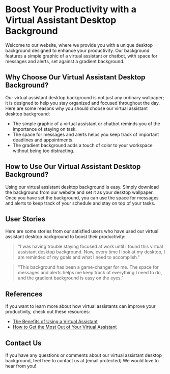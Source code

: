 <!--font:Cinzel-->

# Boost Your Productivity with a Virtual Assistant Desktop Background

Welcome to our website, where we provide you with a unique desktop background designed to enhance your productivity. Our background features a simple graphic of a virtual assistant or chatbot, with space for messages and alerts, set against a gradient background.

## Why Choose Our Virtual Assistant Desktop Background?

Our virtual assistant desktop background is not just any ordinary wallpaper; it is designed to help you stay organized and focused throughout the day. Here are some reasons why you should choose our virtual assistant desktop background:

- The simple graphic of a virtual assistant or chatbot reminds you of the importance of staying on task.
- The space for messages and alerts helps you keep track of important deadlines and appointments.
- The gradient background adds a touch of color to your workspace without being too distracting.

## How to Use Our Virtual Assistant Desktop Background?

Using our virtual assistant desktop background is easy. Simply download the background from our website and set it as your desktop wallpaper. Once you have set the background, you can use the space for messages and alerts to keep track of your schedule and stay on top of your tasks.

## User Stories

Here are some stories from our satisfied users who have used our virtual assistant desktop background to boost their productivity:

> "I was having trouble staying focused at work until I found this virtual assistant desktop background. Now, every time I look at my desktop, I am reminded of my goals and what I need to accomplish."

> "This background has been a game-changer for me. The space for messages and alerts helps me keep track of everything I need to do, and the gradient background is easy on the eyes."

## References

If you want to learn more about how virtual assistants can improve your productivity, check out these resources:

- [The Benefits of Using a Virtual Assistant](#)
- [How to Get the Most Out of Your Virtual Assistant](#)

## Contact Us

If you have any questions or comments about our virtual assistant desktop background, feel free to contact us at [email protected] We would love to hear from you!

<!--

Write me content for website with wallpaper which alt text is:

"A wallpaper with a simple graphic of a virtual assistant or chatbot, with space for messages and alerts, set against a gradient background."

The name/title of the page should not be 1:1 copy of the alt text but rather a real content of the website which is using this wallpaper.

- Use markdown format 
- Start with heading
- Heading should be short and concise
- The content should look like a real website 
- The website should not be about the wallpaper, wallpaper is just a related background
- Heading should be contain work "wallpaper" or "background"
- Include real sections like references, contact, user stories, etc. use things relevant to the page purpose.
- Feel free to use structure like headings, bullets, numbering, blockquotes, paragraphs, horizontal lines, etc.
- You can use formatting like bold or _italic_
- You can include UTF-8 emojis
- Links should be only #hash anchors (and you can refer to the document itself)
- Do not include images


---


# Virtual Assistant Wallpaper for Your Productivity

Welcome to our website, where we provide you with a wallpaper that will enhance your productivity and make your work more efficient. Our wallpaper features a simple graphic of a virtual assistant or chatbot, with space for messages and alerts, set against a gradient background.

## Why Choose Our Virtual Assistant Wallpaper?

Our wallpaper is not just any ordinary background; it is designed to help you stay organized and focused throughout the day. Here are some reasons why you should choose our virtual assistant wallpaper:

- The simple graphic of a virtual assistant or chatbot reminds you of the importance of staying on task.
- The space for messages and alerts helps you keep track of important deadlines and appointments.
- The gradient background adds a touch of color to your workspace without being too distracting.

## How to Use Our Virtual Assistant Wallpaper?

Using our virtual assistant wallpaper is easy. Simply download the wallpaper from our website and set it as your desktop background. Once you have set the wallpaper, you can use the space for messages and alerts to keep track of your schedule and stay on top of your tasks.

## User Stories

Here are some stories from our satisfied users who have used our virtual assistant wallpaper to boost their productivity:

> "I was having trouble staying focused at work until I found this virtual assistant wallpaper. Now, every time I look at my desktop, I am reminded of my goals and what I need to accomplish."

> "This wallpaper has been a game-changer for me. The space for messages and alerts helps me keep track of everything I need to do, and the gradient background is easy on the eyes."

## References

If you want to learn more about how virtual assistants can improve your productivity, check out these resources:

- [The Benefits of Using a Virtual Assistant](#)
- [How to Get the Most Out of Your Virtual Assistant](#)

## Contact Us

If you have any questions or comments about our virtual assistant wallpaper, feel free to contact us at [email protected] We would love to hear from you!


---


Heading should not include word "wallpaper". The website should not be about the wallpaper itself, wallpaper is just a related background, rewrite whole content.


---


# Boost Your Productivity with a Virtual Assistant Desktop Background

Welcome to our website, where we provide you with a unique desktop background designed to enhance your productivity. Our background features a simple graphic of a virtual assistant or chatbot, with space for messages and alerts, set against a gradient background.

## Why Choose Our Virtual Assistant Desktop Background?

Our virtual assistant desktop background is not just any ordinary wallpaper; it is designed to help you stay organized and focused throughout the day. Here are some reasons why you should choose our virtual assistant desktop background:

- The simple graphic of a virtual assistant or chatbot reminds you of the importance of staying on task.
- The space for messages and alerts helps you keep track of important deadlines and appointments.
- The gradient background adds a touch of color to your workspace without being too distracting.

## How to Use Our Virtual Assistant Desktop Background?

Using our virtual assistant desktop background is easy. Simply download the background from our website and set it as your desktop wallpaper. Once you have set the background, you can use the space for messages and alerts to keep track of your schedule and stay on top of your tasks.

## User Stories

Here are some stories from our satisfied users who have used our virtual assistant desktop background to boost their productivity:

> "I was having trouble staying focused at work until I found this virtual assistant desktop background. Now, every time I look at my desktop, I am reminded of my goals and what I need to accomplish."

> "This background has been a game-changer for me. The space for messages and alerts helps me keep track of everything I need to do, and the gradient background is easy on the eyes."

## References

If you want to learn more about how virtual assistants can improve your productivity, check out these resources:

- [The Benefits of Using a Virtual Assistant](#)
- [How to Get the Most Out of Your Virtual Assistant](#)

## Contact Us

If you have any questions or comments about our virtual assistant desktop background, feel free to contact us at [email protected] We would love to hear from you!

-->

